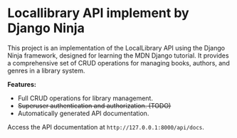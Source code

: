 # Locallibrary API implement by Django Ninja

This project is an implementation of the LocalLibrary API using the Django Ninja framework, designed for learning the MDN Django tutorial. It provides a comprehensive set of CRUD operations for managing books, authors, and genres in a library system.


**Features:**

* Full CRUD operations for library management.
* ~~Superuser authentication and authorization. (TODO)~~
* Automatically generated API documentation.


Access the API documentation at `http://127.0.0.1:8000/api/docs`.



